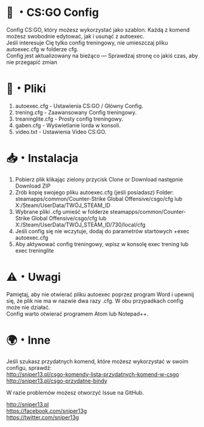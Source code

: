 # 🔫 ・CS:GO Config
Config CS:GO, który możesz wykorzystać jako szablon. Każdą z komend możesz swobodnie edytować, jak i usunąć z autoexec.  
Jeśli interesuje Cię tylko config treningowy, nie umieszczaj pliku autoexec.cfg w folderze cfg.  
Config jest aktualizowany na bieżąco — Sprawdzaj stronę co jakiś czas, aby nie przegapić zmian

# 📃・Pliki
1. autoexec.cfg - Ustawienia CS:GO / Główny Config.
2. trening.cfg - Zaawansowany Config treningowy.
3. treaninglite.cfg - Prosty config treningowy.
4. gaben.cfg - Wyświetlanie lorda w konsoli.
5. video.txt - Ustawienia Video CS:GO.

# 📥・Instalacja
1. Pobierz plik klikając zielony przycisk Clone or Download następnie Download ZIP
2. Zrób kopię swojego pliku autoexec.cfg (jeśli posiadasz) Folder: steamapps/common/Counter-Strike Global Offensive/csgo/cfg lub X:/Steam/UserData/TWÓJ_STEAM_ID
3. Wybrane pliki .cfg umieść w folderze steamapps/common/Counter-Strike Global Offensive/csgo/cfg lub X:/Steam/UserData/TWÓJ_STEAM_ID/730/local/cfg
4. Jeśli config się nie wczytuje, dodaj do parametrów startowych +exec autoexec.cfg
5. Aby aktywować config treningowy, wpisz w konsolę exec trening lub exec treninglite

# ⚠️・Uwagi
Pamiętaj, aby nie otwierać pliku autoexec poprzez program Word i upewnij się, że plik nie ma w nazwie dwa razy .cfg. W obu przypadkach config może nie działać.  
Config warto otwierać programem Atom lub Notepad++.

# 🌍・Inne
Jeśli szukasz przydatnych komend, które możesz wykorzystać w swoim configu, sprawdź:  
http://sniper13.pl/csgo-komendy-lista-przydatnych-komend-w-csgo  
http://sniper13.pl/csgo-przydatne-bindy

W razie problemów możesz otworzyć Issue na GitHub.

http://sniper13.pl  
https://facebook.com/sniper13g  
https://twitter.com/sniper13g